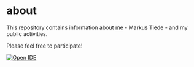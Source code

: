 about
=====
This repository contains information about [me](me.md#markus-andreas-tiede) - Markus Tiede - and my public activities. 

Please feel free to participate!

[![Open IDE](https://gitpod.io/button/open-in-gitpod.svg)](https://gitpod.io#https://github.com/MarkusTiede/about)
